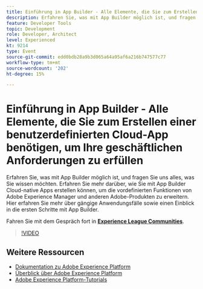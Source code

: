 ```yaml
---
title: Einführung in App Builder - Alle Elemente, die Sie zum Erstellen einer benutzerdefinierten Cloud-App benötigen, um Ihre geschäftlichen Anforderungen zu erfüllen
description: Erfahren Sie, was mit App Builder möglich ist, und fragen Sie uns alles, was Sie wissen möchten. Erfahren Sie mehr darüber, wie Sie mit App Builder Cloud-native Apps erstellen können, um die vordefinierten Funktionen von Adobe Experience Manager und anderen Adobe-Produkten zu erweitern. Hier erfahren Sie mehr über gängige Anwendungsfälle sowie einen Einblick in die ersten Schritte mit App Builder.
feature: Developer Tools
topic: Development
role: Developer, Architect
level: Experienced
kt: 9214
type: Event
source-git-commit: edd0bdb28a9b3d065a64a95af6a216b747577c77
workflow-type: tm+mt
source-wordcount: '202'
ht-degree: 15%

---
```


# Einführung in App Builder - Alle Elemente, die Sie zum Erstellen einer benutzerdefinierten Cloud-App benötigen, um Ihre geschäftlichen Anforderungen zu erfüllen

Erfahren Sie, was mit App Builder möglich ist, und fragen Sie uns alles, was Sie wissen möchten. Erfahren Sie mehr darüber, wie Sie mit App Builder Cloud-native Apps erstellen können, um die vordefinierten Funktionen von Adobe Experience Manager und anderen Adobe-Produkten zu erweitern. Hier erfahren Sie mehr über gängige Anwendungsfälle sowie einen Einblick in die ersten Schritte mit App Builder.

Fahren Sie mit dem Gespräch fort in **[Experience League Communities](https://adobe.ly/3AYeJlv)**.

>[!VIDEO](https://video.tv.adobe.com/v/337767/?quality=12&learn=on&hidetitle=true)

## Weitere Ressourcen

- [Dokumentation zu Adobe Experience Platform](https://experienceleague.adobe.com/docs/experience-platform.html?lang=de)
- [Überblick über Adobe Experience Platform](https://experienceleague.adobe.com/docs/experience-platform/landing/home.html?lang=de)
- [Adobe Experience Platform-Tutorials](https://experienceleague.adobe.com/docs/platform-learn/tutorials/overview.html?lang=de)
